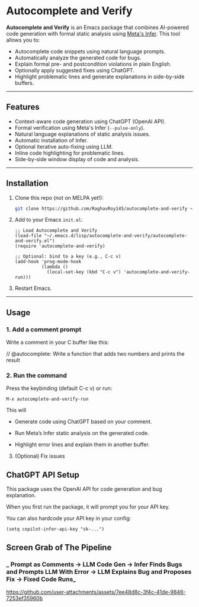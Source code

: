 # Autocomplete and Verify

**Autocomplete and Verify** is an Emacs package that combines AI-powered code generation with formal static analysis using [Meta's Infer](https://fbinfer.com/). This tool allows you to:

-  Autocomplete code snippets using natural language prompts.
-  Automatically analyze the generated code for bugs.
-  Explain formal pre- and postcondition violations in plain English.
-  Optionally apply suggested fixes using ChatGPT.
-  Highlight problematic lines and generate explanations in side-by-side buffers.

---

##  Features

- Context-aware code generation using ChatGPT (OpenAI API).
- Formal verification using Meta's Infer (`--pulse-only`).
- Natural language explanations of static analysis issues.
- Automatic installation of Infer.
- Optional iterative auto-fixing using LLM.
- Inline code highlighting for problematic lines.
- Side-by-side window display of code and analysis.

---

## Installation

1. Clone this repo (not on MELPA yet!):

    ```bash
    git clone https://github.com/RaghavRoy145/autocomplete-and-verify ~/.emacs.d/lisp/autocomplete-and-verify
    ```

2. Add to your Emacs `init.el`:

    ```elisp
    ;; Load Autocomplete and Verify
    (load-file "~/.emacs.d/lisp/autocomplete-and-verify/autocomplete-and-verify.el")
    (require 'autocomplete-and-verify)

    ;; Optional: bind to a key (e.g., C-c v)
    (add-hook 'prog-mode-hook
              (lambda ()
                (local-set-key (kbd "C-c v") 'autocomplete-and-verify-run)))
    ```

3. Restart Emacs.

---

## Usage

### 1. Add a comment prompt

Write a comment in your C buffer like this:


// @autocomplete: Write a function that adds two numbers and prints the result

### 2. Run the command

Press the keybinding (default C-c v) or run:

```M-x autocomplete-and-verify-run```

This will

- Generate code using ChatGPT based on your comment.

- Run Meta’s Infer static analysis on the generated code.

- Highlight error lines and explain them in another buffer.

3. (Optional) Fix issues

## ChatGPT API Setup

This package uses the OpenAI API for code generation and bug explanation.

When you first run the package, it will prompt you for your API key.

You can also hardcode your API key in your config:

```(setq copilot-infer-api-key "sk-...")```

## Screen Grab of The Pipeline 

### _ Prompt as Comments -> LLM Code Gen -> Infer Finds Bugs and Prompts LLM With Error -> LLM Explains Bug and Proposes Fix -> Fixed Code Runs_



https://github.com/user-attachments/assets/7ee48d8c-3f4c-41de-9846-7253ef35960b



